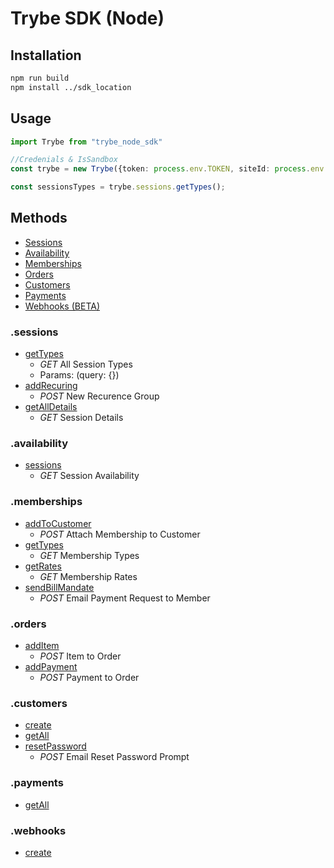 # Trybe SDK (Node)

## Installation
```bash
npm run build
npm install ../sdk_location
```

## Usage

```typescript
import Trybe from "trybe_node_sdk"

//Credenials & IsSandbox
const trybe = new Trybe({token: process.env.TOKEN, siteId: process.env.SITE_ID}, false);

const sessionsTypes = trybe.sessions.getTypes();

```

## Methods

- [Sessions](#.sessions)
- [Availability](#.availability)
- [Memberships](#.memberships)
- [Orders](#.orders)
- [Customers](#.customers)
- [Payments](#.payments)
- [Webhooks (BETA)](#.webhooks)


### .sessions

- [getTypes](https://openapi.try.be/#operation/sessionTypeIndex)
  - *GET* All Session Types
  - Params: (query: {})
- [addRecuring](https://openapi.try.be/#operation/sessionRecurrenceGroupStore)
  - *POST* New Recurence Group
- [getAllDetails](https://openapi.try.be/#operation/sessionsIndex)
  - *GET* Session Details

### .availability

- [sessions](https://openapi.try.be/#operation/getSessionAvailability)
  - *GET* Session Availability

### .memberships

- [addToCustomer](https://openapi.try.be/#operation/createMembershipOrder)
  - *POST* Attach Membership to Customer
- [getTypes](https://openapi.try.be/#operation/listMembershipTypes)
  - *GET* Membership Types
- [getRates](https://openapi.try.be/#operation/listMembershipRates)
  - *GET* Membership Rates
- [sendBillMandate](https://openapi.try.be/#operation/requestMandate)
  - *POST* Email Payment Request to Member

### .orders
- [addItem](https://openapi.try.be/#operation/orderAddItem)
  - *POST* Item to Order
- [addPayment](https://openapi.try.be/#operation/orderPaymentStore)
  - *POST* Payment to Order

### .customers
- [create](https://openapi.try.be/#operation/createCustomer)
- [getAll](https://openapi.try.be/#operation/listCustomers)
- [resetPassword](https://openapi.try.be/#operation/resetCustomerPassword)
  - *POST* Email Reset Password Prompt

### .payments
- [getAll](https://openapi.try.be/#operation/listPaymentMethods)

### .webhooks
- [create](https://docs.try.be/endpoints/WebhookConfig#createWebhookConfig)
